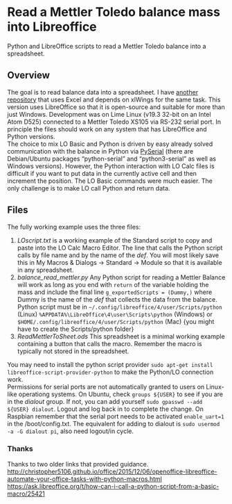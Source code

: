 # Read a Mettler Toledo balance mass into Libreoffice
Python and LibreOffice scripts to read a Mettler Toledo balance into a spreadsheet.

## Overview
The goal is to read balance data into a spreadsheet.  I have [another repository](https://github.com/acpo/mettler_toledo_balance_to_excel) that uses Excel and depends on xlWings for the same task.  This version uses LibreOffice so that it is open-source and suitable for more than just Windows.  Development was on Lime Linux (v19.3 32-bit on an Intel Atom D525) connected to a Mettler Toledo XS105 via RS-232 serial port.  In principle the files should work on any system that has LibreOffice and Python versions.    
The choice to mix LO Basic and Python is driven by easy already solved communication with the balance in Python via [PySerial](https://pyserial.readthedocs.io/en/latest/) (there are Debian/Ubuntu packages “python-serial” and “python3-serial” as well as Windows versions).  However, the Python interaction with LO Calc files is difficult if you want to put data in the currently active cell and then increment the position.  The LO Basic commands were much easier.  The only challenge is to make LO call Python and return data.  
## Files  
The fully working example uses the three files:  
1. *LOscript.txt* is a working example of the Standard script to copy and paste into the LO Calc Macro Editor.  The line that calls the Python script calls by file name and by the name of the *def*.  You will most likely save this in My Macros & Dialogs -> Standard -> Module so that it is available in any spreadsheet.   
2. *balance_read_mettler.py*  Any Python script for reading a Mettler Balance will work as long as you end with `return` of the variable holding the mass and include the final line `g_exportedScripts = (Dummy,)`  where Dummy is the name of the *def* that collects the data from the balance.  
Python script must be in `~/.config/libreoffice/4/user/Scripts/python` (Linux) `%APPDATA%\LibreOffice\4\user\Scripts\python` (Windows) or `$HOME/.config/libreoffice/4/user/Scripts/python` (Mac)  {you might have to create the Scripts/python folder}  
3.  *ReadMettlerToSheet.ods* This spreadsheet is a minimal working example containing a button that calls the macro.  Remember the macro is typically not stored in the spreadsheet.    

You may need to install the python script provider  `sudo apt-get install libreoffice-script-provider-python` to make the Python/LO connection work.  
Permissions for serial ports are not automatically granted to users on Linux-like operationg systems.  On Ubuntu, check `groups ${USER}` to see if you are in the *dialout* group.  If not, you can add yourself `sudo gpasswd --add ${USER} dialout`.  Logout and log back in to complete the change.  On Raspbian remember that the serial port needs to be activated `enable_uart=1` in the /boot/config.txt.  The equivalent for adding to dialout is `sudo usermod -a -G dialout pi`, also need logout/in cycle.  

### Thanks  
Thanks to two older links that provided guidance.  
http://christopher5106.github.io/office/2015/12/06/openoffice-libreoffice-automate-your-office-tasks-with-python-macros.html  
https://ask.libreoffice.org/t/how-can-i-call-a-python-script-from-a-basic-macro/25421  
